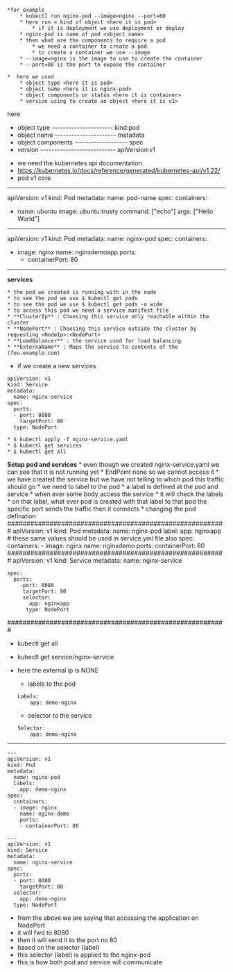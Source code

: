     *for example
        * kubectl run nginx-pod --image=nginx --port=80
        * here run = kind of object <here it is pod>
            * if it is deployment we use deployment or deploy
        * nginx-pod is name of pod <object name>
        * then what are the components to require a pod
            * we need a container to create a pod
            * to create a container we use --image
        * --image=nginx is the image to use to create the container
        * --port=80 is the port to expose the container

    *  here we used 
        * object type <here it is pod>
        * object name <here it is nginx-pod>
        * object components or status <here it is container>
        * version using to create an object <here it is v1>

here 
* object type ---------------------- kind:pod
* object name ---------------------- metadata
* object components ------------------- spec
* version --------------------------- apiVersion:v1

- we need the kubernetes api documentation 
- https://kubernetes.io/docs/reference/generated/kubernetes-api/v1.22/
- pod v1 core
*******************************************************************************
apiVersion: v1
kind: Pod
metadata:
  name: pod-name
spec:
  containers:
  - name: ubuntu
    image: ubuntu:trusty
    command: ["echo"]
    args: ["Hello World"]
*******************************************************************************
apiVersion: v1
kind: Pod
metadata:
  name: nginx-pod
spec:
  containers:
  - image: nginx
    name: nginxdemoapp
    ports:
    - containerPort: 80

---------------------------------------------------------------------------------------
**services**

    * the pod we created is running with in the node
    * to see the pod we use $ kubectl get pods
    * to see the pod we use $ kubectl get pods -o wide
    * to access this pod we need a service manifest file 
    * **ClusterIp** : Choosing this service only reachable within the cluster
    * **NodePort** : Choosing this service outside the cluster by requesting <NodeIp>:<NodePort>
    * **LoadBalancer** : the service used for load balancing
    * **ExternaName** : Maps the service to contents of the (foo.example.com) 
* if we create a new services
```
apiVersion: v1
kind: Service
metadata:
  name: nginx-service
spec:
  ports:
  - port: 8080
    targetPort: 80
  type: NodePort
```
    * $ kubectl apply -f nginx-service.yaml
    * $ kubectl get services
    * $ kubectl get all
**Setup pod and services**
    * even though we created nginx-service.yaml we can see that it is not running yet
    * EndPoint none so we cannot access it
    * we have created the service but we have not telling to which pod this traffic should go
    * we need to label to the pod
    * a label is defined at the pod and service 
    * when ever some body access the service
    * it will check the labels
    * on that label, what ever pod is created with that label to that pod the specific port sends the traffic then it connects
    * changing the pod defination
    #########################################################
    apiVersion: v1
    kind: Pod
    metadata:
      name: nginx-pod
      label:
        app: nginxapp # these same values should be used in service.yml file also
    spec:
      containers:
      - image: nginx
        name: nginxdemo
        ports:
        containerPort: 80
#########################################################
    apiVersion: v1
    kind: Service
    metadata:
      name: nginx-service
      
    spec:
      ports:
        -port: 8080
         targetPort: 80
         selector:
           app: nginxapp 
          type: NodePort
  
#########################################################
  - kubectl get all
  - kubectl get service/nginx-service
  - here the external ip is NONE




    * labels to the pod 
    ```
    Labels:
        app: demo-nginx
    ```
    * selector to the service
    ```
    Selector:
        app: demo-nginx
    ```
*************************************************************
```
---
apiVersion: v1
kind: Pod
metadata:
  name: nginx-pod
  labels:
    app: demo-nginx
spec:
  containers:
  - image: nginx
    name: nginx-demo
    ports:
    - containerPort: 80

---
apiVersion: v1
kind: Service
metadata:
  name: nginx-service
spec:
  ports:
  - port: 8080
    targetPort: 80
  selector:
    app: demo-nginx
  type: NodePort
```
 * from the above we are saying that accessing the application on NodePort 
 * it will fwd to 8080
 * then it will send it to the port no 80
 * based on the selector (label)
 * this selector (label) is applied to the nginx-pod
 * this is how both pod and service will communicate

    

